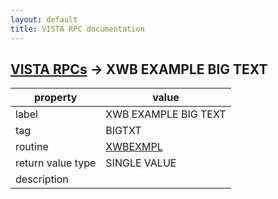 ```yaml
---
layout: default
title: VISTA RPC documentation
---
```




## [VISTA RPCs](TableOfContent.md) &#8594; XWB EXAMPLE BIG TEXT 

 property | value 
--- | --- 
 label | XWB EXAMPLE BIG TEXT
 tag | BIGTXT
 routine | [XWBEXMPL](http://code.osehra.org/dox/Routine_XWBEXMPL_source.html)
 return value type | SINGLE VALUE
 description | 